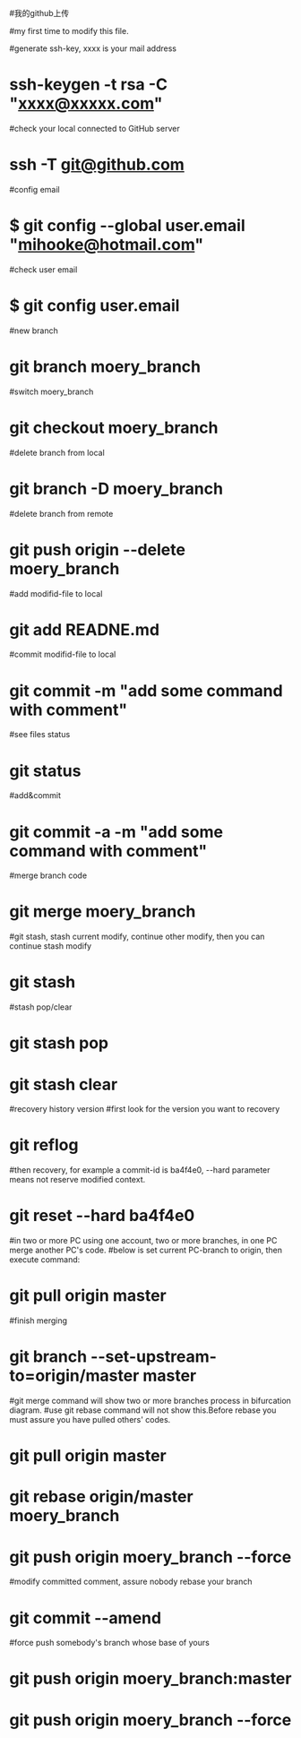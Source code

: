 #我的github上传

#my first time to modify this file.

#generate ssh-key, xxxx is your mail address
# ssh-keygen -t rsa -C "xxxx@xxxxx.com"

#check your local connected to GitHub server
# ssh -T git@github.com

#config email
# $ git config --global user.email "mihooke@hotmail.com"

#check user email
# $ git config user.email

#new branch
# git branch moery_branch

#switch moery_branch
# git checkout moery_branch

#delete branch from local
# git branch -D moery_branch

#delete branch from remote
# git push origin --delete moery_branch

#add modifid-file to local
# git add READNE.md

#commit modifid-file to local
# git commit -m "add some command with comment"

#see files status
# git status

#add&commit
# git commit -a -m "add some command with comment"

#merge branch code
# git merge moery_branch

#git stash, stash current modify, continue other modify, then you can continue stash modify
# git stash

#stash pop/clear
# git stash pop
# git stash clear

#recovery history version
#first look for the version you want to recovery
# git reflog
#then recovery, for example a commit-id is ba4f4e0, --hard parameter means not reserve modified context.
# git reset --hard ba4f4e0

#in two or more PC using one account, two or more branches, in one PC merge another PC's code.
#below is set current PC-branch to origin, then execute command:
# git pull origin master
#finish merging
# git branch --set-upstream-to=origin/master master

#git merge command will show two or more branches process in bifurcation diagram.
#use git rebase command will not show this.Before rebase you must assure you have pulled others' codes.
# git pull origin master
# git rebase origin/master moery_branch
# git push origin moery_branch --force

#modify committed comment, assure nobody rebase your branch
# git commit --amend

#force push somebody's branch whose base of yours
# git push origin moery_branch:master
# git push origin moery_branch --force